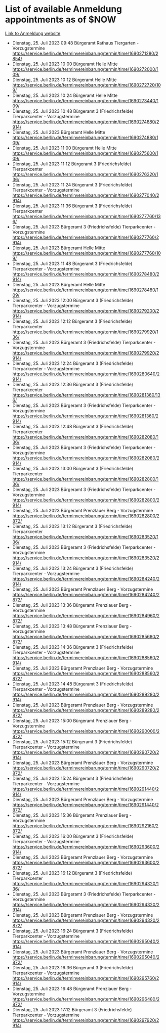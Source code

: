 # List of available Anmeldung appointments as of $NOW
[Link to Anmeldung website](https://service.berlin.de/terminvereinbarung/termin/tag.php?termin=1&anliegen[]=120686&dienstleisterlist=122210,122217,327316,122219,327312,122227,327314,122231,327346,122243,327348,122254,122252,329742,122260,329745,122262,329748,122271,327278,122273,327274,122277,327276,330436,122280,327294,122282,327290,122284,327292,122291,327270,122285,327266,122286,327264,122296,327268,150230,329760,122297,327286,122294,327284,122312,329763,122314,329775,122304,327330,122311,327334,122309,327332,317869,122281,327352,122279,329772,122283,122276,327324,122274,327326,122267,329766,122246,327318,122251,327320,122257,327322,122208,327298,122226,327300&herkunft=http%3A%2F%2Fservice.berlin.de%2Fdienstleistung%2F120686%2F)
- Dienstag, 25. Juli 2023 09:48 Bürgeramt Rathaus Tiergarten - Vorzugstermine https://service.berlin.de/terminvereinbarung/termin/time/1690271280/2854/
- Dienstag, 25. Juli 2023 10:00 Bürgeramt Helle Mitte https://service.berlin.de/terminvereinbarung/termin/time/1690272000/109/
- Dienstag, 25. Juli 2023 10:12 Bürgeramt Helle Mitte https://service.berlin.de/terminvereinbarung/termin/time/1690272720/109/
- Dienstag, 25. Juli 2023 10:24 Bürgeramt Helle Mitte https://service.berlin.de/terminvereinbarung/termin/time/1690273440/109/
- Dienstag, 25. Juli 2023 10:48 Bürgeramt 3 (Friedrichsfelde) Tierparkcenter - Vorzugstermine https://service.berlin.de/terminvereinbarung/termin/time/1690274880/2914/
- Dienstag, 25. Juli 2023  Bürgeramt Helle Mitte https://service.berlin.de/terminvereinbarung/termin/time/1690274880/109/
- Dienstag, 25. Juli 2023 11:00 Bürgeramt Helle Mitte https://service.berlin.de/terminvereinbarung/termin/time/1690275600/109/
- Dienstag, 25. Juli 2023 11:12 Bürgeramt 3 (Friedrichsfelde) Tierparkcenter https://service.berlin.de/terminvereinbarung/termin/time/1690276320/136/
- Dienstag, 25. Juli 2023 11:24 Bürgeramt 3 (Friedrichsfelde) Tierparkcenter - Vorzugstermine https://service.berlin.de/terminvereinbarung/termin/time/1690277040/2914/
- Dienstag, 25. Juli 2023 11:36 Bürgeramt 3 (Friedrichsfelde) Tierparkcenter https://service.berlin.de/terminvereinbarung/termin/time/1690277760/136/
- Dienstag, 25. Juli 2023  Bürgeramt 3 (Friedrichsfelde) Tierparkcenter - Vorzugstermine https://service.berlin.de/terminvereinbarung/termin/time/1690277760/2914/
- Dienstag, 25. Juli 2023  Bürgeramt Helle Mitte https://service.berlin.de/terminvereinbarung/termin/time/1690277760/109/
- Dienstag, 25. Juli 2023 11:48 Bürgeramt 3 (Friedrichsfelde) Tierparkcenter - Vorzugstermine https://service.berlin.de/terminvereinbarung/termin/time/1690278480/2914/
- Dienstag, 25. Juli 2023  Bürgeramt Helle Mitte https://service.berlin.de/terminvereinbarung/termin/time/1690278480/109/
- Dienstag, 25. Juli 2023 12:00 Bürgeramt 3 (Friedrichsfelde) Tierparkcenter - Vorzugstermine https://service.berlin.de/terminvereinbarung/termin/time/1690279200/2914/
- Dienstag, 25. Juli 2023 12:12 Bürgeramt 3 (Friedrichsfelde) Tierparkcenter https://service.berlin.de/terminvereinbarung/termin/time/1690279920/136/
- Dienstag, 25. Juli 2023  Bürgeramt 3 (Friedrichsfelde) Tierparkcenter - Vorzugstermine https://service.berlin.de/terminvereinbarung/termin/time/1690279920/2914/
- Dienstag, 25. Juli 2023 12:24 Bürgeramt 3 (Friedrichsfelde) Tierparkcenter - Vorzugstermine https://service.berlin.de/terminvereinbarung/termin/time/1690280640/2914/
- Dienstag, 25. Juli 2023 12:36 Bürgeramt 3 (Friedrichsfelde) Tierparkcenter https://service.berlin.de/terminvereinbarung/termin/time/1690281360/136/
- Dienstag, 25. Juli 2023  Bürgeramt 3 (Friedrichsfelde) Tierparkcenter - Vorzugstermine https://service.berlin.de/terminvereinbarung/termin/time/1690281360/2914/
- Dienstag, 25. Juli 2023 12:48 Bürgeramt 3 (Friedrichsfelde) Tierparkcenter https://service.berlin.de/terminvereinbarung/termin/time/1690282080/136/
- Dienstag, 25. Juli 2023  Bürgeramt 3 (Friedrichsfelde) Tierparkcenter - Vorzugstermine https://service.berlin.de/terminvereinbarung/termin/time/1690282080/2914/
- Dienstag, 25. Juli 2023 13:00 Bürgeramt 3 (Friedrichsfelde) Tierparkcenter https://service.berlin.de/terminvereinbarung/termin/time/1690282800/136/
- Dienstag, 25. Juli 2023  Bürgeramt 3 (Friedrichsfelde) Tierparkcenter - Vorzugstermine https://service.berlin.de/terminvereinbarung/termin/time/1690282800/2914/
- Dienstag, 25. Juli 2023  Bürgeramt Prenzlauer Berg - Vorzugstermine https://service.berlin.de/terminvereinbarung/termin/time/1690282800/2872/
- Dienstag, 25. Juli 2023 13:12 Bürgeramt 3 (Friedrichsfelde) Tierparkcenter https://service.berlin.de/terminvereinbarung/termin/time/1690283520/136/
- Dienstag, 25. Juli 2023  Bürgeramt 3 (Friedrichsfelde) Tierparkcenter - Vorzugstermine https://service.berlin.de/terminvereinbarung/termin/time/1690283520/2914/
- Dienstag, 25. Juli 2023 13:24 Bürgeramt 3 (Friedrichsfelde) Tierparkcenter - Vorzugstermine https://service.berlin.de/terminvereinbarung/termin/time/1690284240/2914/
- Dienstag, 25. Juli 2023  Bürgeramt Prenzlauer Berg - Vorzugstermine https://service.berlin.de/terminvereinbarung/termin/time/1690284240/2872/
- Dienstag, 25. Juli 2023 13:36 Bürgeramt Prenzlauer Berg - Vorzugstermine https://service.berlin.de/terminvereinbarung/termin/time/1690284960/2872/
- Dienstag, 25. Juli 2023 13:48 Bürgeramt Prenzlauer Berg - Vorzugstermine https://service.berlin.de/terminvereinbarung/termin/time/1690285680/2872/
- Dienstag, 25. Juli 2023 14:36 Bürgeramt 3 (Friedrichsfelde) Tierparkcenter - Vorzugstermine https://service.berlin.de/terminvereinbarung/termin/time/1690288560/2914/
- Dienstag, 25. Juli 2023  Bürgeramt Prenzlauer Berg - Vorzugstermine https://service.berlin.de/terminvereinbarung/termin/time/1690288560/2872/
- Dienstag, 25. Juli 2023 14:48 Bürgeramt 3 (Friedrichsfelde) Tierparkcenter - Vorzugstermine https://service.berlin.de/terminvereinbarung/termin/time/1690289280/2914/
- Dienstag, 25. Juli 2023  Bürgeramt Prenzlauer Berg - Vorzugstermine https://service.berlin.de/terminvereinbarung/termin/time/1690289280/2872/
- Dienstag, 25. Juli 2023 15:00 Bürgeramt Prenzlauer Berg - Vorzugstermine https://service.berlin.de/terminvereinbarung/termin/time/1690290000/2872/
- Dienstag, 25. Juli 2023 15:12 Bürgeramt 3 (Friedrichsfelde) Tierparkcenter - Vorzugstermine https://service.berlin.de/terminvereinbarung/termin/time/1690290720/2914/
- Dienstag, 25. Juli 2023  Bürgeramt Prenzlauer Berg - Vorzugstermine https://service.berlin.de/terminvereinbarung/termin/time/1690290720/2872/
- Dienstag, 25. Juli 2023 15:24 Bürgeramt 3 (Friedrichsfelde) Tierparkcenter - Vorzugstermine https://service.berlin.de/terminvereinbarung/termin/time/1690291440/2914/
- Dienstag, 25. Juli 2023  Bürgeramt Prenzlauer Berg - Vorzugstermine https://service.berlin.de/terminvereinbarung/termin/time/1690291440/2872/
- Dienstag, 25. Juli 2023 15:36 Bürgeramt Prenzlauer Berg - Vorzugstermine https://service.berlin.de/terminvereinbarung/termin/time/1690292160/2872/
- Dienstag, 25. Juli 2023 16:00 Bürgeramt 3 (Friedrichsfelde) Tierparkcenter - Vorzugstermine https://service.berlin.de/terminvereinbarung/termin/time/1690293600/2914/
- Dienstag, 25. Juli 2023  Bürgeramt Prenzlauer Berg - Vorzugstermine https://service.berlin.de/terminvereinbarung/termin/time/1690293600/2872/
- Dienstag, 25. Juli 2023 16:12 Bürgeramt 3 (Friedrichsfelde) Tierparkcenter https://service.berlin.de/terminvereinbarung/termin/time/1690294320/136/
- Dienstag, 25. Juli 2023  Bürgeramt 3 (Friedrichsfelde) Tierparkcenter - Vorzugstermine https://service.berlin.de/terminvereinbarung/termin/time/1690294320/2914/
- Dienstag, 25. Juli 2023  Bürgeramt Prenzlauer Berg - Vorzugstermine https://service.berlin.de/terminvereinbarung/termin/time/1690294320/2872/
- Dienstag, 25. Juli 2023 16:24 Bürgeramt 3 (Friedrichsfelde) Tierparkcenter - Vorzugstermine https://service.berlin.de/terminvereinbarung/termin/time/1690295040/2914/
- Dienstag, 25. Juli 2023  Bürgeramt Prenzlauer Berg - Vorzugstermine https://service.berlin.de/terminvereinbarung/termin/time/1690295040/2872/
- Dienstag, 25. Juli 2023 16:36 Bürgeramt 3 (Friedrichsfelde) Tierparkcenter - Vorzugstermine https://service.berlin.de/terminvereinbarung/termin/time/1690295760/2914/
- Dienstag, 25. Juli 2023 16:48 Bürgeramt Prenzlauer Berg - Vorzugstermine https://service.berlin.de/terminvereinbarung/termin/time/1690296480/2872/
- Dienstag, 25. Juli 2023 17:12 Bürgeramt 3 (Friedrichsfelde) Tierparkcenter - Vorzugstermine https://service.berlin.de/terminvereinbarung/termin/time/1690297920/2914/
